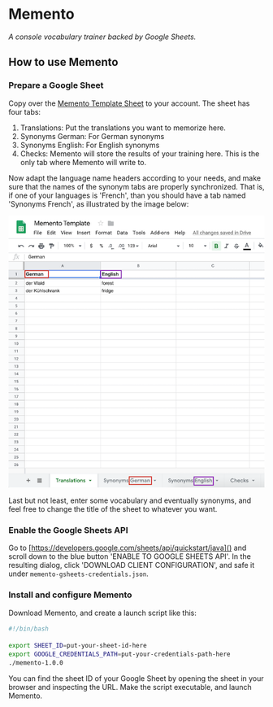# Memento
*A console vocabulary trainer backed by Google Sheets.*

## How to use Memento
### Prepare a Google Sheet
Copy over the [Memento Template Sheet](https://docs.google.com/spreadsheets/d/11jhp4ZTuTPiLq96-6B5mrYS7s6xreUbbG2ildANPuJU/edit?usp=sharing)
to your account. The sheet has four tabs:

1. Translations: Put the translations you want to memorize here.
2. Synonyms German: For German synonyms
3. Synonyms English: For English synonyms
4. Checks: Memento will store the results of your training here. This is the only tab where Memento will write to.

Now adapt the language name headers according to your needs, and make sure that the names of the synonym tabs are properly synchronized. That is,
if one of your languages is 'French', than you should have a tab named 'Synonyms French', as illustrated by the image below:

![Translations Tab](docs/images/tab-and-language-names.png)

Last but not least, enter some vocabulary and eventually synonyms, and feel free to change the title of the sheet
to whatever you want.

### Enable the Google Sheets API
Go to [https://developers.google.com/sheets/api/quickstart/java]() and scroll down to the blue button
'ENABLE TO GOOGLE SHEETS API'. In the resulting dialog, click 'DOWNLOAD CLIENT CONFIGURATION', and safe
it under `memento-gsheets-credentials.json`. 

### Install and configure Memento
Download Memento, and create a launch script like this:

```bash
#!/bin/bash

export SHEET_ID=put-your-sheet-id-here
export GOOGLE_CREDENTIALS_PATH=put-your-credentials-path-here
./memento-1.0.0
```

You can find the sheet ID of your Google Sheet by opening the sheet in your browser and inspecting the URL.
Make the script executable, and launch Memento.